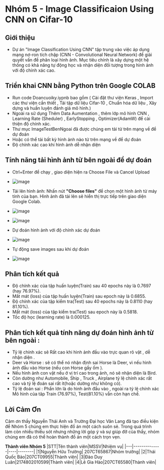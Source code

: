 # Nhóm 5 - Image Classificaion Using CNN on Cifar-10

## Giới thiệu

- Dự án "Image Classification Using CNN" tập trung vào việc áp dụng mạng nơ-ron tích chập (CNN - Convolutional Neural Network) để giải quyết vấn đề phân loại hình ảnh. Mục tiêu chính là xây dựng một hệ thống có khả năng tự động học và nhận diện đối tượng trong hình ảnh với độ chính xác cao.

## Triển khai CNN bằng Python trên Google COLAB

- Run code Doancuoiky.iypnb bao gồm ( Cài đặt thư viện Keras , Import các thư viện cần thiết , Tải tập dữ liệu Cifar-10 , Chuẩn hóa dữ liệu , Xây dựng và huấn luyện đánh giá mô hình.)
- Ngoài ra sử dụng Thêm Data Aumentation , thêm lớp mô hình CNN , Learning Rate (Sheduler) , EarlyStopping , Optimizer(AdamW) để cài thiện độ chính xác.
- Thư mục ImageTestBenNgoai đã được chúng em tải từ trên mạng về để dự đoán
- Hoặc có thể tải bất kỳ hình ảnh nào từ trên mạng về để dự đoán
- Độ chính xác cao khi hình ảnh dễ nhận diện

## Tính năng tải hình ảnh từ bên ngoài để dự đoán

- Ctrl+Enter để chạy , giao diện hiện ra Choose File và Cancel Upload
- ![image](https://github.com/user-attachments/assets/37094b8b-dae7-48ee-871e-ba97d10f2ef8)
  
- Tải lên hình ảnh: Nhấn nút **"Choose files"** để chọn một hình ảnh từ máy tính của bạn. Hình ảnh đã tải lên sẽ hiển thị trực tiếp trên giao diện Google Colab.
- ![image](https://github.com/user-attachments/assets/e90d401e-14b0-4028-a4de-dee90ba37b6e)
- ![image](https://github.com/user-attachments/assets/e9f09797-b7ca-4207-aae9-0f2e58b476ab)

- Dự đoán hình ảnh với độ chính xác dự đoán
- ![image](https://github.com/user-attachments/assets/6cd52b29-1d20-4456-a42c-14e64c4e71d9)

- Tự động save images sau khi dự đoán
- ![image](https://github.com/user-attachments/assets/4b44fdaf-b982-4592-8a2d-20fe8a4047b9)


## Phân tích kết quả

- Độ chính xác của tập huấn luyện(Train) sau 40 epochs này là 0.7697 (hay 76.97%).
- Mất mát (loss) của tập huấn luyện(Train) sau epoch này là 0.6855.
- Độ chính xác của tập kiểm tra(Test) sau 40 epochs này là 0.8110 (hay 81.10%).
- Mất mát (loss) của tập kiểm tra(Test) sau epoch này là 0.5818.
- Tốc độ học (learning rate) là 0.000125.

## Phân tích kết quả tính năng dự đoán hình ảnh từ bên ngoài :

- Tỷ lệ chính xác sẽ Rất cao khi hình ảnh đầu vào trực quan rõ vật , dễ nhận diện .
- Deer và Horse : sẽ có thể nó nhận định sai Horse là Deer, vì nếu hình ảnh đầu vào Horse (nếu con Horse gầy ốm ).
- Nếu hình ảnh con vật nếu ở vị trí cao trong ảnh, nó sẽ nhận diện là Bird.
- Còn dường như Automobile, Ship , Truck , Airplane tỷ lệ chính xác rất cao và tỷ lệ đoán sai rất ít(hoặc dường như không có).
- Tỷ lệ đoán sai : Phần lớn là do hình ảnh đầu vào , ngoài ra tỷ lệ chính xác Mô hình của tâp Train (76.97%), Test(81.10%) vẫn còn hạn chế.

## Lời Cảm Ơn

Cảm ơn thầy Nguyễn Thái Anh và Trường Đại học Văn Lang đã tạo điều kiện để Nhóm 5 chúng em thực hiện đồ án một cách suôn sẻ. Trong quá trình làm còn nhiều thiếu sót nhưng những lời góp ý và sự giúp đỡ của thầy, nhóm chúng em đã có thể hoàn thành đồ án một cách trọn vẹn.

**Thành viên Nhóm 5**
|STT|Tên thành viên|MSSV|Nhiệm vụ|
|---|--------------|----|--------|
|1|Nguyễn Hữu Trường| 207CT65867|Nhóm trưởng|
|2|Thái Quốc Bảo|207CT09955|Thành viên|
|3|Đào Duy Luân|2174802010599|Thành viên|
|4|Lê Gia Hào|207CT65580|Thành viên|
